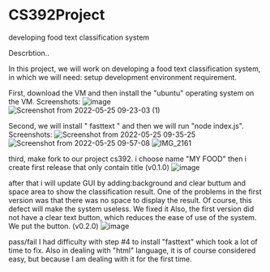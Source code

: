 # CS392Project
developing food text classification system

Descrbtion..

In this project, we will work on developing a food text classification system, in which we will need:
setup development environment requirement.

First, download the VM and then install the "ubuntu" operating system on the VM.
Screenshots:
![image](https://user-images.githubusercontent.com/105398645/170193947-cf44deca-6fca-42a1-8ab0-8a32132dcf01.png)
![Screenshot from 2022-05-25 09-23-03 (1)](https://user-images.githubusercontent.com/105398645/170195327-34843d44-253e-4a3d-ba94-797b17d299f3.png)

Second, we will install " fasttext " and then we will run "node index.js".
Screenshots:
![Screenshot from 2022-05-25 09-35-25](https://user-images.githubusercontent.com/105398645/170202994-53e20326-5cd6-479d-b55b-b8278da49b9a.png)
![Screenshot from 2022-05-25 09-57-08](https://user-images.githubusercontent.com/105398645/170203151-f6527c1a-c04d-46e3-87c5-bd1ed91416be.png)
![IMG_2161](https://user-images.githubusercontent.com/105398645/170203592-d97284a3-e09b-47c6-85c0-8aee63e5983a.jpg)

third, make fork to our project cs392.
i choose name "MY FOOD" 
then i create first release 
that only contain title 
(v0.1.0)
![image](https://user-images.githubusercontent.com/105398645/170213664-99cdf6f0-3d0e-4799-9a76-af20c4ac2094.png)

after that i will update GUI by adding:background and clear buttum and space area to show the classification result.
One of the problems in the first version was that there was no space to display the result. Of course, this defect will make the system useless. We fixed it
Also, the first version did not have a clear text button, which reduces the ease of use of the system. We put the button.
(v0.2.0)
![image](https://user-images.githubusercontent.com/105398645/170213792-ecfb4ab5-9491-4a9e-8b4b-9982aeff717e.png)

pass/fail
I had difficulty with step #4 to install "fasttext" which took a lot of time to fix.
Also in dealing with "html" language, it is of course considered easy, but because I am dealing with it for the first time.
